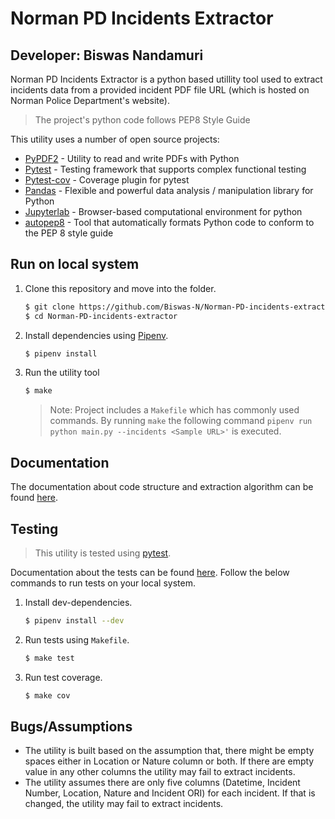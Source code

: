 # Norman PD Incidents Extractor
## Developer: Biswas Nandamuri
Norman PD Incidents Extractor is a python based utillity tool used to extract incidents data from a provided incident PDF file URL (which is hosted on Norman Police Department's website).

> The project's python code follows PEP8 Style Guide

This utility uses a number of open source projects:

* [PyPDF2](https://github.com/mstamy2/PyPDF2) - Utility to read and write PDFs with Python
* [Pytest](https://github.com/pytest-dev/pytest) - Testing framework that supports complex functional testing
* [Pytest-cov](https://github.com/pytest-dev/pytest-cov) - Coverage plugin for pytest
* [Pandas](https://github.com/pandas-dev/pandas) - Flexible and powerful data analysis / manipulation library for Python
* [Jupyterlab](https://github.com/jupyterlab/jupyterlab) - Browser-based computational environment for python
* [autopep8](https://github.com/hhatto/autopep8) - Tool that automatically formats Python code to conform to the PEP 8 style guide

## Run on local system
1. Clone this repository and move into the folder.
    ```sh
    $ git clone https://github.com/Biswas-N/Norman-PD-incidents-extractor.git
    $ cd Norman-PD-incidents-extractor
    ```
2. Install dependencies using [Pipenv](https://github.com/pypa/pipenv).
    ```sh
    $ pipenv install
    ``` 
3. Run the utility tool
    ```sh
    $ make
    ```
   > Note: Project includes a `Makefile` which has commonly used commands. By running `make` the following command `pipenv run python main.py --incidents <Sample URL>'` is executed.

## Documentation

The documentation about code structure and extraction algorithm can be found [here](./docs/Index.md).

## Testing

> This utility is tested using [pytest](https://github.com/pytest-dev/pytest). 

Documentation about the tests can be found [here](./docs/Testing.md). Follow the below commands to run tests on your local system.
1. Install dev-dependencies.
    ```sh
    $ pipenv install --dev
    ```
2. Run tests using `Makefile`.
    ```sh
    $ make test
    ```
3. Run test coverage.
    ```sh
    $ make cov
    ```

## Bugs/Assumptions
-  The utility is built based on the assumption that, there might be empty spaces either in Location or Nature column or both. If there are empty value in any other columns the utility may fail to extract incidents.
- The utility assumes there are only five columns (Datetime, Incident Number, Location, Nature and Incident ORI) for each incident. If that is changed, the utility may fail to extract incidents.
